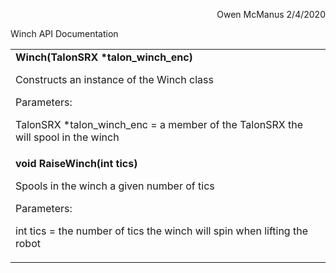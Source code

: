 <!----- Conversion time: 0.579 seconds.


Using this Markdown file:

1. Cut and paste this output into your source file.
2. See the notes and action items below regarding this conversion run.
3. Check the rendered output (headings, lists, code blocks, tables) for proper
   formatting and use a linkchecker before you publish this page.

Conversion notes:

* Docs to Markdown version 1.0β17
* Tue Feb 04 2020 18:07:04 GMT-0800 (PST)
* Source doc: https://docs.google.com/a/student.csd509j.net/open?id=1kw0c90MzhzvLyuGz5SmanO2S6valWcnoD6NrluF2Cis
----->


<p style="text-align: right">
Owen McManus 2/4/2020</p>


Winch API Documentation


<table>
  <tr>
   <td><strong>Winch(TalonSRX *talon_winch_enc)</strong>
<p>
Constructs an instance of the Winch class
<p>
Parameters: 
<p>
TalonSRX *talon_winch_enc = a member of the TalonSRX the will spool in the winch
   </td>
  </tr>
  <tr>
   <td><strong>void RaiseWinch(int tics)</strong>
<p>
Spools in the winch a given number of tics
<p>
Parameters:
<p>
int tics = the number of tics the winch will spin when lifting the robot
   </td>
  </tr>
</table>



<!-- Docs to Markdown version 1.0β17 -->

